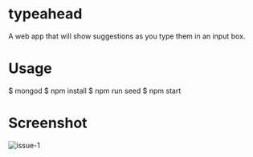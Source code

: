 # typeahead
A web app that will show suggestions as you type them in an input box.


# Usage
$ mongod $ npm install $ npm run seed $ npm start

# Screenshot
![issue-1](https://user-images.githubusercontent.com/31448950/32200457-ef5d2058-bd8e-11e7-9e71-b7b00a11a196.gif)
